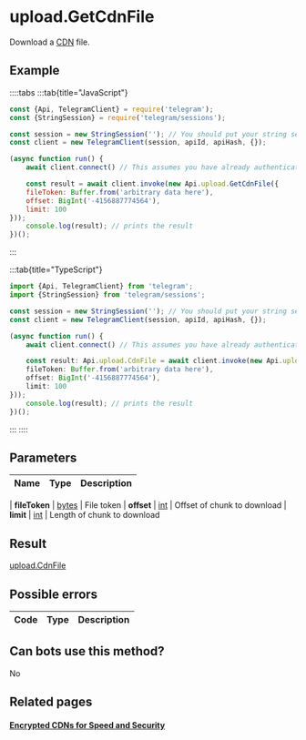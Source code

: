 # upload.GetCdnFile

Download a [CDN](https://core.telegram.org/cdn) file.



## Example

::::tabs
:::tab{title="JavaScript"}
```js
const {Api, TelegramClient} = require('telegram');
const {StringSession} = require('telegram/sessions');

const session = new StringSession(''); // You should put your string session here
const client = new TelegramClient(session, apiId, apiHash, {});

(async function run() {
    await client.connect() // This assumes you have already authenticated with .start()

    const result = await client.invoke(new Api.upload.GetCdnFile({
    fileToken: Buffer.from('arbitrary data here'),
    offset: BigInt('-4156887774564'),
    limit: 100
}));
    console.log(result); // prints the result
})();
```
:::

:::tab{title="TypeScript"}
```ts
import {Api, TelegramClient} from 'telegram';
import {StringSession} from 'telegram/sessions';

const session = new StringSession(''); // You should put your string session here
const client = new TelegramClient(session, apiId, apiHash, {});

(async function run() {
    await client.connect() // This assumes you have already authenticated with .start()

    const result: Api.upload.CdnFile = await client.invoke(new Api.upload.GetCdnFile({
    fileToken: Buffer.from('arbitrary data here'),
    offset: BigInt('-4156887774564'),
    limit: 100
}));
    console.log(result); // prints the result
})();
```
:::
::::



## Parameters

| Name | Type | Description |
| :--: | ---- | ----------- |

| **fileToken** | [bytes](https://core.telegram.org/type/bytes) | File token 
| **offset** | [int](https://core.telegram.org/type/int) | Offset of chunk to download 
| **limit** | [int](https://core.telegram.org/type/int) | Length of chunk to download 


## Result

[upload.CdnFile](https://core.telegram.org/type/upload.CdnFile)



## Possible errors

| Code | Type | Description |
| :--: | ---- | ----------- |



## Can bots use this method?

No

## Related pages

#### [Encrypted CDNs for Speed and Security](https://core.telegram.org/cdn)


